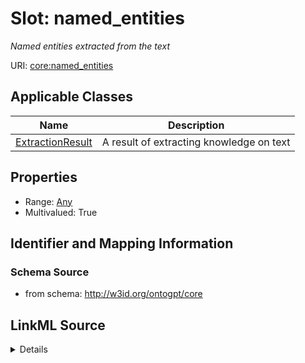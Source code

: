 # Slot: named_entities
_Named entities extracted from the text_


URI: [core:named_entities](http://w3id.org/ontogpt/core/named_entities)



<!-- no inheritance hierarchy -->




## Applicable Classes

| Name | Description |
| --- | --- |
[ExtractionResult](ExtractionResult.md) | A result of extracting knowledge on text






## Properties

* Range: [Any](Any.md)
* Multivalued: True








## Identifier and Mapping Information







### Schema Source


* from schema: http://w3id.org/ontogpt/core




## LinkML Source

<details>
```yaml
name: named_entities
description: Named entities extracted from the text
from_schema: http://w3id.org/ontogpt/core
rank: 1000
multivalued: true
alias: named_entities
domain_of:
- ExtractionResult
range: Any
inlined: true
inlined_as_list: true

```
</details>